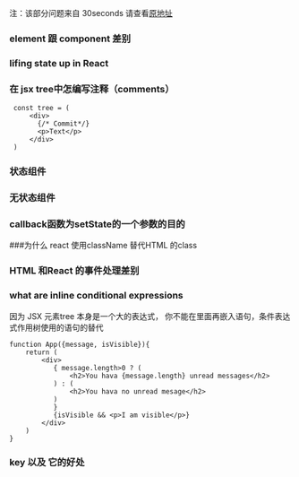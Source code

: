  注：该部分问题来自  30seconds  请查看[原地址](https://30secondsofinterviews.org/)

 ### element 跟 component 差别

 ###  lifing state up in React 

 ### 在 jsx tree中怎编写注释（comments）
 ```
  const tree = (
      <div>
        {/* Commit*/}
        <p>Text</p>
      </div>
  )
 ```

 ### 状态组件


 ### 无状态组件

 ### callback函数为setState的一个参数的目的


 ###为什么 react 使用className 替代HTML 的class

 ### HTML 和React 的事件处理差别

 ###  what are inline conditional expressions 
  因为 JSX 元素tree 本身是一个大的表达式， 你不能在里面再嵌入语句，条件表达式作用树使用的语句的替代
  ```
  function App({message, isVisible}){
      return (
          <div>
             { message.length>0 ? (
                 <h2>You hava {message.length} unread messages</h2>
             ) : (
                 <h2>You hava no unread mesage</h2>
             )
             }
             {isVisible && <p>I am visible</p>}
          </div>
      )
  }
  ```


  ### key 以及 它的好处